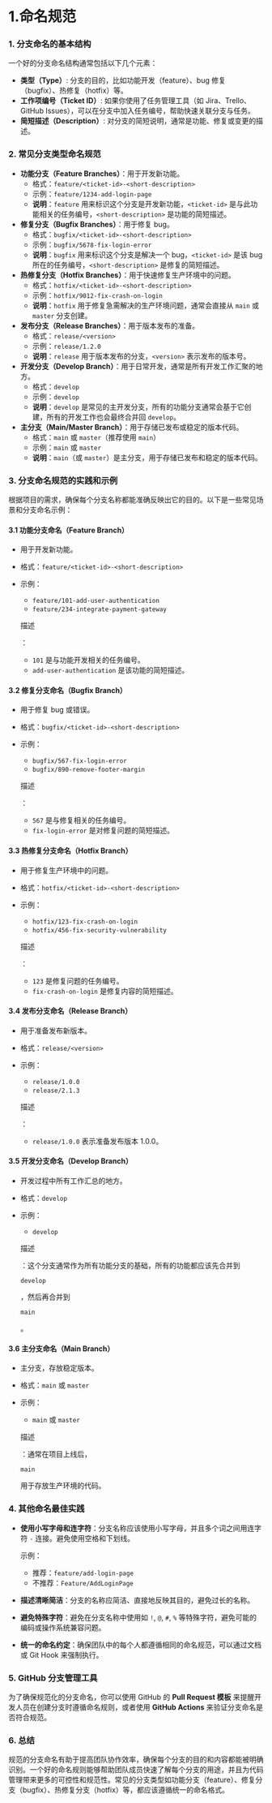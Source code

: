 # 1.命名规范

### 1. **分支命名的基本结构**

一个好的分支命名结构通常包括以下几个元素：

- **类型（Type）**: 分支的目的，比如功能开发（feature）、bug 修复（bugfix）、热修复（hotfix）等。
- **工作项编号（Ticket ID）**: 如果你使用了任务管理工具（如 Jira、Trello、GitHub Issues），可以在分支中加入任务编号，帮助快速关联分支与任务。
- **简短描述（Description）**: 对分支的简短说明，通常是功能、修复或变更的描述。

### 2. **常见分支类型命名规范**

- **功能分支（Feature Branches）**：用于开发新功能。
  - 格式：`feature/<ticket-id>-<short-description>`
  - 示例：`feature/1234-add-login-page`
  - **说明**：`feature` 用来标识这个分支是开发新功能，`<ticket-id>` 是与此功能相关的任务编号，`<short-description>` 是功能的简短描述。
- **修复分支（Bugfix Branches）**：用于修复 bug。
  - 格式：`bugfix/<ticket-id>-<short-description>`
  - 示例：`bugfix/5678-fix-login-error`
  - **说明**：`bugfix` 用来标识这个分支是解决一个 bug，`<ticket-id>` 是该 bug 所在的任务编号，`<short-description>` 是修复的简短描述。
- **热修复分支（Hotfix Branches）**：用于快速修复生产环境中的问题。
  - 格式：`hotfix/<ticket-id>-<short-description>`
  - 示例：`hotfix/9012-fix-crash-on-login`
  - **说明**：`hotfix` 用于修复急需解决的生产环境问题，通常会直接从 `main` 或 `master` 分支创建。
- **发布分支（Release Branches）**：用于版本发布的准备。
  - 格式：`release/<version>`
  - 示例：`release/1.2.0`
  - **说明**：`release` 用于版本发布的分支，`<version>` 表示发布的版本号。
- **开发分支（Develop Branch）**：用于日常开发，通常是所有开发工作汇聚的地方。
  - 格式：`develop`
  - 示例：`develop`
  - **说明**：`develop` 是常见的主开发分支，所有的功能分支通常会基于它创建，所有的开发工作也会最终合并回 `develop`。
- **主分支（Main/Master Branch）**：用于存储已发布或稳定的版本代码。
  - 格式：`main` 或 `master`（推荐使用 `main`）
  - 示例：`main` 或 `master`
  - **说明**：`main`（或 `master`）是主分支，用于存储已发布和稳定的版本代码。

### 3. **分支命名规范的实践和示例**

根据项目的需求，确保每个分支名称都能准确反映出它的目的。以下是一些常见场景和分支命名示例：

#### 3.1 **功能分支命名（Feature Branch）**

- 用于开发新功能。

- 格式：`feature/<ticket-id>-<short-description>`

- 示例：

  - `feature/101-add-user-authentication`
  - `feature/234-integrate-payment-gateway`

  描述

  ：

  - `101` 是与功能开发相关的任务编号。
  - `add-user-authentication` 是该功能的简短描述。

#### 3.2 **修复分支命名（Bugfix Branch）**

- 用于修复 bug 或错误。

- 格式：`bugfix/<ticket-id>-<short-description>`

- 示例：

  - `bugfix/567-fix-login-error`
  - `bugfix/890-remove-footer-margin`

  描述

  ：

  - `567` 是与修复相关的任务编号。
  - `fix-login-error` 是对修复问题的简短描述。

#### 3.3 **热修复分支命名（Hotfix Branch）**

- 用于修复生产环境中的问题。

- 格式：`hotfix/<ticket-id>-<short-description>`

- 示例：

  - `hotfix/123-fix-crash-on-login`
  - `hotfix/456-fix-security-vulnerability`

  描述

  ：

  - `123` 是修复问题的任务编号。
  - `fix-crash-on-login` 是修复内容的简短描述。

#### 3.4 **发布分支命名（Release Branch）**

- 用于准备发布新版本。

- 格式：`release/<version>`

- 示例：

  - `release/1.0.0`
  - `release/2.1.3`

  描述

  ：

  - `release/1.0.0` 表示准备发布版本 1.0.0。

#### 3.5 **开发分支命名（Develop Branch）**

- 开发过程中所有工作汇总的地方。

- 格式：`develop`

- 示例：

  - `develop`

  描述

  ：这个分支通常作为所有功能分支的基础，所有的功能都应该先合并到 

  ```
  develop
  ```

  ，然后再合并到 

  ```
  main
  ```

  。

#### 3.6 **主分支命名（Main Branch）**

- 主分支，存放稳定版本。

- 格式：`main` 或 `master`

- 示例：

  - `main` 或 `master`

  描述

  ：通常在项目上线后，

  ```
  main
  ```

   用于存放生产环境的代码。

### 4. **其他命名最佳实践**

- **使用小写字母和连字符**：分支名称应该使用小写字母，并且多个词之间用连字符 `-` 连接。避免使用空格和下划线。

  示例：

  - 推荐：`feature/add-login-page`
  - 不推荐：`Feature/AddLoginPage`

- **描述清晰简洁**：分支的名称应简洁、直接地反映其目的，避免过长的名称。

- **避免特殊字符**：避免在分支名称中使用如 `!`, `@`, `#`, `%` 等特殊字符，避免可能的编码或操作系统兼容问题。

- **统一的命名约定**：确保团队中的每个人都遵循相同的命名规范，可以通过文档或 Git Hook 来强制执行。

### 5. **GitHub 分支管理工具**

为了确保规范化的分支命名，你可以使用 GitHub 的 **Pull Request 模板** 来提醒开发人员在创建分支时遵循命名规则，或者使用 **GitHub Actions** 来验证分支命名是否符合规范。

### 6. **总结**

规范的分支命名有助于提高团队协作效率，确保每个分支的目的和内容都能被明确识别。一个好的命名规则能够帮助团队成员快速了解每个分支的用途，并且为代码管理带来更多的可控性和规范性。常见的分支类型如功能分支（feature）、修复分支（bugfix）、热修复分支（hotfix）等，都应该遵循统一的命名格式。
